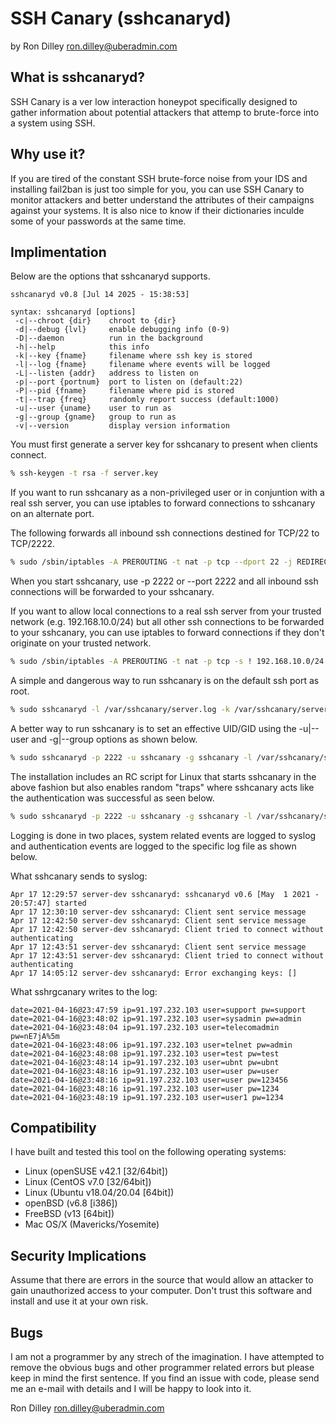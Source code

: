# SSH Canary (sshcanaryd)

by Ron Dilley <ron.dilley@uberadmin.com>

## What is sshcanaryd?

SSH Canary is a ver low interaction honeypot specifically designed to gather
information about potential attackers that attemp to brute-force into a
system using SSH.

## Why use it?

If you are tired of the constant SSH brute-force noise from your IDS and 
installing fail2ban is just too simple for you, you can use SSH Canary to monitor
attackers and better understand the attributes of their campaigns against your
systems.  It is also nice to know if their dictionaries inculde some of your
passwords at the same time.

## Implimentation

Below are the options that sshcanaryd supports.

```
sshcanaryd v0.8 [Jul 14 2025 - 15:38:53]

syntax: sshcanaryd [options]
 -c|--chroot {dir}    chroot to {dir}
 -d|--debug {lvl}     enable debugging info (0-9)
 -D|--daemon          run in the background
 -h|--help            this info
 -k|--key {fname}     filename where ssh key is stored
 -l|--log {fname}     filename where events will be logged
 -L|--listen {addr}   address to listen on
 -p|--port {portnum}  port to listen on (default:22)
 -P|--pid {fname}     filename where pid is stored
 -t|--trap {freq}     randomly report success (default:1000)
 -u|--user {uname}    user to run as
 -g|--group {gname}   group to run as
 -v|--version         display version information
 ```

You must first generate a server key for sshcanary to present when clients connect.

```sh
% ssh-keygen -t rsa -f server.key
```

If you want to run sshcanary as a non-privileged user or in conjuntion with a real 
ssh server, you can use iptables to forward connections to sshcanary on an alternate 
port.

The following forwards all inbound ssh connections destined for TCP/22 to TCP/2222.

```sh
% sudo /sbin/iptables -A PREROUTING -t nat -p tcp --dport 22 -j REDIRECT --to-port 2222
```

When you start sshcanary, use -p 2222 or --port 2222 and all inbound ssh connections 
will be forwarded to your sshcanary.

If you want to allow local connections to a real ssh server from your trusted network 
(e.g. 192.168.10.0/24) but all other ssh connections to be forwarded to your 
sshcanary, you can use iptables to forward connections if they don't originate on 
your trusted network.

```sh
% sudo /sbin/iptables -A PREROUTING -t nat -p tcp -s ! 192.168.10.0/24 --dport 22 -j REDIRECT --to-port 2222
```

A simple and dangerous way to run sshcanary is on the default ssh port as root.

```sh
% sudo sshcanaryd -l /var/sshcanary/server.log -k /var/sshcanary/server.key
```

A better way to run sshcanary is to set an effective UID/GID using the -u|--user and -g|--group options as shown below.

```sh
% sudo sshcanaryd -p 2222 -u sshcanary -g sshcanary -l /var/sshcanary/server.log -k /var/sshcanary/server.key
```

The installation includes an RC script for Linux that starts sshcanary in the above fashion but also enables random "traps" where sshcanary acts like the authentication was successful as seen below.

```sh
% sudo sshcanaryd -p 2222 -u sshcanary -g sshcanary -l /var/sshcanary/server.log -k /var/sshcanary/server.key -t 1000
```

Logging is done in two places, system related events are logged to syslog and authentication events are logged to the specific log file as shown below.

What sshcanary sends to syslog:

```text
Apr 17 12:29:57 server-dev sshcanaryd: sshcanaryd v0.6 [May  1 2021 - 20:57:47] started
Apr 17 12:30:10 server-dev sshcanaryd: Client sent service message
Apr 17 12:42:50 server-dev sshcanaryd: Client sent service message
Apr 17 12:42:50 server-dev sshcanaryd: Client tried to connect without authenticating
Apr 17 12:43:51 server-dev sshcanaryd: Client sent service message
Apr 17 12:43:51 server-dev sshcanaryd: Client tried to connect without authenticating
Apr 17 14:05:12 server-dev sshcanaryd: Error exchanging keys: []
```

What sshrgcanary writes to the log:

```text
date=2021-04-16@23:47:59 ip=91.197.232.103 user=support pw=support
date=2021-04-16@23:48:02 ip=91.197.232.103 user=sysadmin pw=admin
date=2021-04-16@23:48:04 ip=91.197.232.103 user=telecomadmin pw=nE7jA%5m
date=2021-04-16@23:48:06 ip=91.197.232.103 user=telnet pw=admin
date=2021-04-16@23:48:08 ip=91.197.232.103 user=test pw=test
date=2021-04-16@23:48:14 ip=91.197.232.103 user=ubnt pw=ubnt
date=2021-04-16@23:48:16 ip=91.197.232.103 user=user pw=user
date=2021-04-16@23:48:16 ip=91.197.232.103 user=user pw=123456
date=2021-04-16@23:48:16 ip=91.197.232.103 user=user pw=1234
date=2021-04-16@23:48:19 ip=91.197.232.103 user=user1 pw=1234
```

## Compatibility

I have built and tested this tool on the following operating systems:

* Linux (openSUSE v42.1 [32/64bit])
* Linux (CentOS v7.0 [32/64bit])
* Linux (Ubuntu v18.04/20.04 [64bit])
* openBSD (v6.8 [i386])
* FreeBSD (v13 [64bit])
* Mac OS/X (Mavericks/Yosemite)

## Security Implications

Assume that there are errors in the source that would
allow an attacker to gain unauthorized access to your
computer.  Don't trust this software and install and use
it at your own risk.

## Bugs

I am not a programmer by any strech of the imagination.  I
have attempted to remove the obvious bugs and other
programmer related errors but please keep in mind the first
sentence.  If you find an issue with code, please send me
an e-mail with details and I will be happy to look into
it.

Ron Dilley
ron.dilley@uberadmin.com

